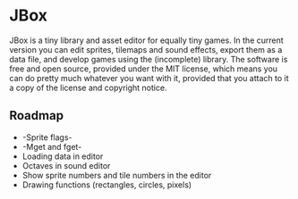 # JBox

JBox is a tiny library and asset editor for equally tiny games. In the current version you can edit sprites, tilemaps and sound effects, export them as a data file, and develop games using the (incomplete) library. The software is free and open source, provided under the MIT license, which means you can do pretty much whatever you want with it, provided that you attach to it a copy of the license and copyright notice.

## Roadmap

- -Sprite flags-
- -Mget and fget-
- Loading data in editor
- Octaves in sound editor
- Show sprite numbers and tile numbers in the editor
- Drawing functions (rectangles, circles, pixels)
